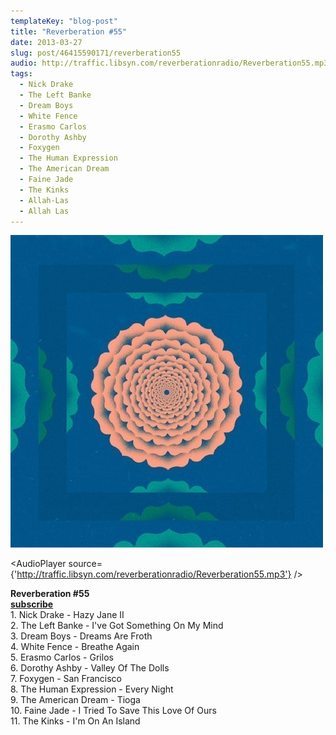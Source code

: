 ```yaml
---
templateKey: "blog-post"
title: "Reverberation #55"
date: 2013-03-27
slug: post/46415590171/reverberation55
audio: http://traffic.libsyn.com/reverberationradio/Reverberation55.mp3
tags:
  - Nick Drake
  - The Left Banke
  - Dream Boys
  - White Fence
  - Erasmo Carlos
  - Dorothy Ashby
  - Foxygen
  - The Human Expression
  - The American Dream
  - Faine Jade
  - The Kinks
  - Allah-Las
  - Allah Las
---
```


![Reverberation #55](../images/2cdd1f4d2b41c760b95cabc656163c30c34a3f29eda17c80add4159d6a9dc791.jpg)

<AudioPlayer source={'http://traffic.libsyn.com/reverberationradio/Reverberation55.mp3'} />

<p><strong>Reverberation #55</strong><br /><strong><a href="https://itunes.apple.com/us/podcast/reverberation-radio/id520739212?ign-mpt=uo%3D4" title="subscribe" target="_blank">subscribe</a></strong><br />1. Nick Drake - Hazy Jane II<br />2. The Left Banke - I've Got Something On My Mind<br />3. Dream Boys - Dreams Are Froth<br />4. White Fence - Breathe Again<br />5. Erasmo Carlos - Grilos<br />6. Dorothy Ashby - Valley Of The Dolls<br />7. Foxygen - San Francisco<br />8. The Human Expression - Every Night<br />9. The American Dream - Tioga<br />10. Faine Jade - I Tried To Save This Love Of Ours<br />11. The Kinks - I'm On An Island</p>
